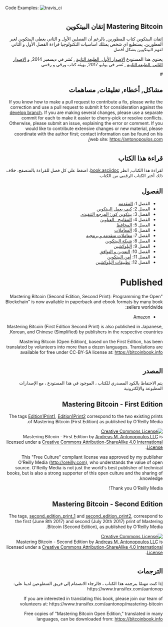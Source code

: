 Code Examples: ![travis_ci](https://travis-ci.org/bitcoinbook/bitcoinbook.svg?branch=develop)

<div dir='rtl' align='right'>

# <h2> Mastering Bitcoin إتقان البيتكوين </h2>

<p>
إتقان البيتكوين كتاب للمطورين, بالرغم أن الفصلين الأول و الثاني يغطي البيتكوين لغير المطورين. يستطيع اي شخص يمتلك اساسيات التكنولوجيا قراءة الفصل الأول و الثاني لفهم البيتكوين بشكل أفضل
</p>
<!---
Mastering Bitcoin is a book for developers, although the first two chapters cover bitcoin at a level that is also approachable //to non-programmers. Anyone with a basic understanding of technology can read the first two chapters to get a great //understanding of bitcoin.
--->
<p>

يحتوي هذا المستودع [الاصدار الأول, الطبعة الثانية](https://github.com/bitcoinbook/bitcoinbook/releases/tag/Edition1Print2) , نُشر في ديسمبر 2014, و [الاصدار الثاني, الطبعة الثانية](https://github.com/bitcoinbook/bitcoinbook/releases/tag/second_edition_print2) , نُشر في يوليو  2017,   بهيئة كتاب ورقي و رقمي 
</p>
<!---
This repository contains the complete [first edition, second print](https://github.com/bitcoinbook/bitcoinbook/releases/tag/Edition1Print2), published in December 2014, and the complete [second edition, second print](https://github.com/bitcoinbook/bitcoinbook/releases/tag/second_edition_print2), published in July 2017, as published by O'Reilly Media in paperback and ebook formats.
--->
# <h2> مشاكل, أخطاء, تعليقات, مساهمات </h2>
<!--- # Issues, Errors, Comments, Contributions --->

If you know how to make a pull request to contribute a fix, please write the correction and use a pull request to submit it for consideration against the [develop branch](https://github.com/bitcoinbook/bitcoinbook/tree/develop). If you are making several changes, please use a separate commit for each to make it easier to cherry-pick or resolve conflicts. Otherwise, please submit an issue, explaining the error or comment. If you would like to contribute extensive changes or new material, please coordinate with the author first; contact information can be found on his web site: https://antonopoulos.com/

# <h2> قراءة هذا الكتاب </h2>
<!--- # Reading this book --->
<p>
  
لقراءة هذا الكتاب, انظر [book.asciidoc](https://github.com/bitcoinbook/bitcoinbook/blob/develop/book.asciidoc).
اضغط على كل فصل للقراءة بالمتصفح.  خلاف ذلك أختر الكتاب الرقمي من الكتاب 
</p>

<!---
To read this book, see [book.asciidoc](https://github.com/bitcoinbook/bitcoinbook/blob/develop/book.asciidoc). Click on each of the chapters to read in your browser. Other parties may choose to release PDFs of the book online.
--->

## <h2>الفصول</h2>
<div>
  
+ الفصل 1: [المقدمة](https://github.com/bitcoinbook/bitcoinbook/blob/develop/ch01.asciidoc)
+ الفصل 2: [كيف يعمل البيتكوين](https://github.com/bitcoinbook/bitcoinbook/blob/develop/ch02.asciidoc)
+ الفصل 3: [بيتكوين كور: المرجع التنفيذي](https://github.com/bitcoinbook/bitcoinbook/blob/develop/ch03.asciidoc)
+ الفصل 4: [المفاتيح , العناوين](https://github.com/bitcoinbook/bitcoinbook/blob/develop/ch04.asciidoc)
+ الفصل 5: [المحافظ](https://github.com/bitcoinbook/bitcoinbook/blob/develop/ch05.asciidoc)
+ الفصل 6: [المعاملات](https://github.com/bitcoinbook/bitcoinbook/blob/develop/ch06.asciidoc)
+ الفصل 7: [معاملات متقدمة و برمجية](https://github.com/bitcoinbook/bitcoinbook/blob/develop/ch07.asciidoc)
+ الفصل 8: [شبكة البيتكوين](https://github.com/bitcoinbook/bitcoinbook/blob/develop/ch08.asciidoc)
+ الفصل 9: [البلوكشين](https://github.com/bitcoinbook/bitcoinbook/blob/develop/ch09.asciidoc)
+ الفصل 10: [التعدين و التوافق](https://github.com/bitcoinbook/bitcoinbook/blob/develop/ch10.asciidoc)
+ الفصل 11: [أمن البيتكوين](https://github.com/bitcoinbook/bitcoinbook/blob/develop/ch11.asciidoc)
+ الفصل 12: [تطبيقات البلوكشين](https://github.com/bitcoinbook/bitcoinbook/blob/develop/ch12.asciidoc)

</div>

<!---
+ Chapter 1: '[Introduction](https://github.com/bitcoinbook/bitcoinbook/blob/develop/ch01.asciidoc)'
+ Chapter 2: '[How Bitcoin Works](https://github.com/bitcoinbook/bitcoinbook/blob/develop/ch02.asciidoc)'
+ Chapter 3: '[Bitcoin Core: The Reference Implementation](https://github.com/bitcoinbook/bitcoinbook/blob/develop/ch03.asciidoc)'
+ Chapter 4: '[Keys, Addresses](https://github.com/bitcoinbook/bitcoinbook/blob/develop/ch04.asciidoc)'
+ Chapter 5: '[Wallets](https://github.com/bitcoinbook/bitcoinbook/blob/develop/ch05.asciidoc)'
+ Chapter 6: '[Transactions](https://github.com/bitcoinbook/bitcoinbook/blob/develop/ch06.asciidoc)'
+ Chapter 7: '[Advanced Transactions and Scripting](https://github.com/bitcoinbook/bitcoinbook/blob/develop/ch07.asciidoc)'
+ Chapter 8: '[The Bitcoin Network](https://github.com/bitcoinbook/bitcoinbook/blob/develop/ch08.asciidoc)'
+ Chapter 9: '[The Blockchain](https://github.com/bitcoinbook/bitcoinbook/blob/develop/ch09.asciidoc)'
+ Chapter 10: '[Mining and Consensus](https://github.com/bitcoinbook/bitcoinbook/blob/develop/ch10.asciidoc)'
+ Chapter 11: '[Bitcoin Security](https://github.com/bitcoinbook/bitcoinbook/blob/develop/ch11.asciidoc)'
+ Chapter 12: '[Blockchain Applications](https://github.com/bitcoinbook/bitcoinbook/blob/develop/ch12.asciidoc)'
--->

# Published

"Mastering Bitcoin (Second Edition, Second Print): Programming the Open Blockchain" is now available in paperback and ebook formats by many book sellers worldwide:

* [Amazon](https://www.amazon.com/Mastering-Bitcoin-Programming-Open-Blockchain/dp/1491954388)

Mastering Bitcoin (First Edition Second Print) is also published in Japanese, Korean, and Chinese (Simplified) by publishers in the respective countries.

Mastering Bitcoin (Open Edition), based on the First Edition, has been translated by volunteers into more than a dozen languages. Translations are available for free under CC-BY-SA license at: https://bitcoinbook.info

# <h2>المصدر</h2>
<!--- # Source --->
<p dir='rtl' align='right'> يتم الاحتفاظ بالكود المصدري للكتاب ، الموجود في هذا المستودع ، مع الإصدارات المطبوعة والإلكترونية </p>
<!---
The book's source code, found in this repository, is kept synchronized with the print and ebook editions.
--->

## Mastering Bitcoin - First Edition

The tags [Edition1Print1](https://github.com/bitcoinbook/bitcoinbook/releases/tag/Edition1Print1), [Edition1Print2](https://github.com/bitcoinbook/bitcoinbook/releases/tag/Edition1Print2) correspond to the two existing prints of Mastering Bitcoin (First Edition) as published by O'Reilly Media.

<a rel="license" href="http://creativecommons.org/licenses/by-sa/4.0/"><img alt="Creative Commons License" style="border-width:0" src="https://i.creativecommons.org/l/by-sa/4.0/88x31.png" /></a><br /><span xmlns:dct="http://purl.org/dc/terms/" href="http://purl.org/dc/dcmitype/Text" property="dct:title" rel="dct:type">Mastering Bitcoin - First Edition</span> by <a xmlns:cc="http://creativecommons.org/ns#" href="https://antonopoulos.com/" property="cc:attributionName" rel="cc:attributionURL">Andreas M. Antonopoulos LLC</a> is licensed under a <a rel="license" href="http://creativecommons.org/licenses/by-sa/4.0/">Creative Commons Attribution-ShareAlike 4.0 International License</a>.

This "Free Culture" compliant license was approved by my publisher O'Reilly Media (http://oreilly.com), who understands the value of open source. O'Reilly Media is not just the world's best publisher of technical books, but is also a strong supporter of this open culture and the sharing of knowledge.

Thank you O'Reilly Media!

## Mastering Bitcoin - Second Edition

The tags, [second_edition_print_1](https://github.com/bitcoinbook/bitcoinbook/releases/tag/second_edition_print_1) and  [second_edition_print2](https://github.com/bitcoinbook/bitcoinbook/releases/tag/second_edition_print2), correspond to the first (June 8th 2017) and second (July 20th 2017) print of Mastering Bitcoin (Second Edition), as published by O'Reilly Media.

<a rel="license" href="http://creativecommons.org/licenses/by-sa/4.0/"><img alt="Creative Commons License" style="border-width:0" src="https://i.creativecommons.org/l/by-sa/4.0/88x31.png" /></a><br /><span xmlns:dct="http://purl.org/dc/terms/" href="http://purl.org/dc/dcmitype/Text" property="dct:title" rel="dct:type">Mastering Bitcoin - Second Edition</span> by <a xmlns:cc="http://creativecommons.org/ns#" href="https://antonopoulos.com/" property="cc:attributionName" rel="cc:attributionURL">Andreas M. Antonopoulos LLC</a> is licensed under a <a rel="license" href="http://creativecommons.org/licenses/by-sa/4.0/">Creative Commons Attribution-ShareAlike 4.0 International License</a>.

# <h2>الترجمات</h2>
<!--- # Translations --->
<p>
إذا كنت مهتمًا بترجمة هذا الكتاب ، فالرجاء الانضمام إلى فريق المتطوعين لدينا على: https://www.transifex.com/aantonop
</p>
If you are interested in translating this book, please join our team of volunteers at: https://www.transifex.com/aantonop/mastering-bitcoin

Free copies of "Mastering Bitcoin Open Edition," translated in many languages, can be downloaded from: https://bitcoinbook.info

</div>
